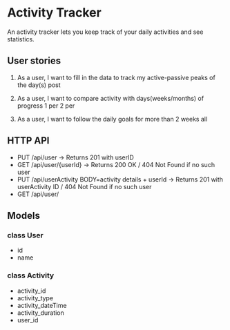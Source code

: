 # Activity Tracker
An activity tracker lets you keep track of your daily activities and see statistics.
## User stories
1. As a user, I want to fill in the data to track my active-passive peaks of the day(s) post
2. As a user, I want to compare activity with days(weeks/months) of progress 1 per 2 per 

3. As a user, I want to follow the daily goals for more than 2 weeks all 

## HTTP API
- PUT /api/user -> Returns 201 with userID
- GET /api/user/{userId} -> Returns 200 OK / 404 Not Found if no such user
- PUT /api/userActivity BODY=activity details + userId -> Returns 201 with userActivity ID / 404 Not Found if no such user
- GET /api/user/ 


## Models

### class User

- id
- name

### class Activity

- activity_id
- activity_type
- activity_dateTime
- activity_duration
- user_id